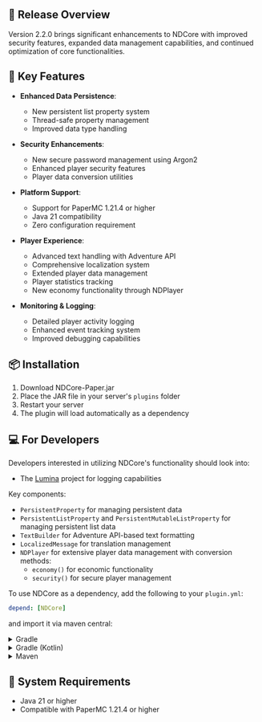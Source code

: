 ## 🎯 Release Overview

Version 2.2.0 brings significant enhancements to NDCore with improved security features, expanded data management capabilities, and continued optimization of core functionalities.

## 🚀 Key Features

- **Enhanced Data Persistence**:
  - New persistent list property system
  - Thread-safe property management
  - Improved data type handling

- **Security Enhancements**:
  - New secure password management using Argon2
  - Enhanced player security features
  - Player data conversion utilities

- **Platform Support**:
  - Support for PaperMC 1.21.4 or higher
  - Java 21 compatibility
  - Zero configuration requirement

- **Player Experience**:
  - Advanced text handling with Adventure API
  - Comprehensive localization system
  - Extended player data management
  - Player statistics tracking
  - New economy functionality through NDPlayer

- **Monitoring & Logging**:
  - Detailed player activity logging
  - Enhanced event tracking system
  - Improved debugging capabilities

## 📦 Installation

1. Download NDCore-Paper.jar
2. Place the JAR file in your server's `plugins` folder
3. Restart your server
4. The plugin will load automatically as a dependency

## 💻 For Developers

Developers interested in utilizing NDCore's functionality should look into:

- The [Lumina](https://github.com/NelminDev/Lumina) project for logging capabilities

Key components:
- `PersistentProperty` for managing persistent data
- `PersistentListProperty` and `PersistentMutableListProperty` for managing persistent list data
- `TextBuilder` for Adventure API-based text formatting
- `LocalizedMessage` for translation management
- `NDPlayer` for extensive player data management with conversion methods:
  - `economy()` for economic functionality
  - `security()` for secure player management

To use NDCore as a dependency, add the following to your `plugin.yml`:

```yaml
depend: [NDCore]
```

and import it via maven central:

<details>
<summary>Gradle</summary>

```gradle
implementation 'dev.nelmin.minecraft:core:2.2.0'
```

</details>

<details>
<summary>Gradle (Kotlin)</summary>

```kts
implementation("dev.nelmin.minecraft:core:2.2.0")
```

</details>

<details>
<summary>Maven</summary>

```xml
<dependency>
  <groupId>dev.nelmin.minecraft</groupId>
    <artifactId>core</artifactId>
    <version>2.2.0</version>
</dependency>
```

</details>

## 📌 System Requirements

- Java 21 or higher
- Compatible with PaperMC 1.21.4 or higher